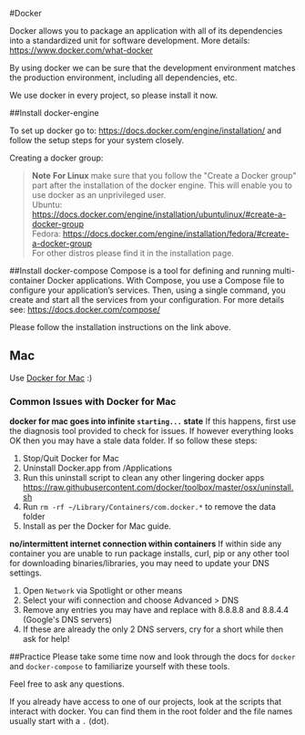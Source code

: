 #Docker

Docker allows you to package an application with all of its dependencies into a standardized unit for software development. More details: https://www.docker.com/what-docker

By using docker we can be sure that the development environment matches the production environment, including all dependencies, etc.

We use docker in every project, so please install it now.

##Install docker-engine

To set up docker go to: https://docs.docker.com/engine/installation/ and follow the setup steps for your system closely.

Creating a docker group:
>  **Note** **For Linux** make sure that you follow the "Create a Docker group" part after the installation of the docker engine. This will enable you to use docker as an unprivileged user.   
Ubuntu: https://docs.docker.com/engine/installation/ubuntulinux/#create-a-docker-group  
Fedora: https://docs.docker.com/engine/installation/fedora/#create-a-docker-group  
For other distros please find it in the installation page.

##Install docker-compose
Compose is a tool for defining and running multi-container Docker applications. With Compose, you use a Compose file to configure your application’s services. Then, using a single command, you create and start all the services from your configuration. For more details see: https://docs.docker.com/compose/

Please follow the installation instructions on the link above.

## Mac

Use [Docker for Mac](https://docs.docker.com/docker-for-mac/) :)

### Common Issues with Docker for Mac

**docker for mac goes into infinite `starting...` state**
If this happens, first use the diagnosis tool provided to check for issues. If however everything looks OK then you may have a stale data folder. If so follow these steps:

1. Stop/Quit Docker for Mac
2. Uninstall Docker.app from /Applications
3. Run this uninstall script to clean any other lingering docker apps https://raw.githubusercontent.com/docker/toolbox/master/osx/uninstall.sh
4. Run `rm -rf ~/Library/Containers/com.docker.*` to remove the data folder
5. Install as per the Docker for Mac guide.

**no/intermittent internet connection within containers**
If within side any container you are unable to run package installs, curl, pip or any other tool for downloading binaries/libraries, you may need to update your DNS settings.

1. Open `Network` via Spotlight or other means
2. Select your wifi connection and choose Advanced > DNS
3. Remove any entries you may have and replace with 8.8.8.8 and 8.8.4.4 (Google's DNS servers)
4. If these are already the only 2 DNS servers, cry for a short while then ask for help!


##Practice
Please take some time now and look through the docs for `docker` and `docker-compose` to familiarize yourself with these tools.

Feel free to ask any questions.

If you already have access to one of our projects, look at the scripts that interact with docker. You can find them in the root folder and the file names usually start with a `.` (dot).
